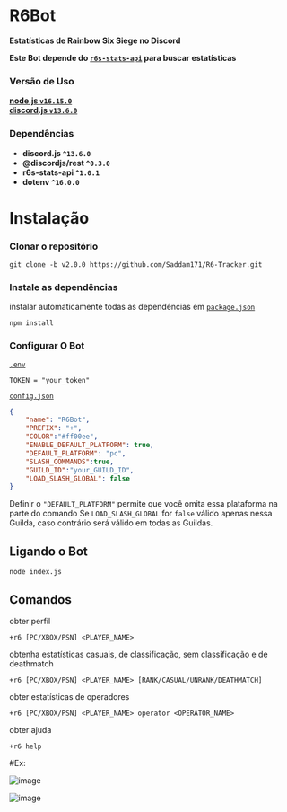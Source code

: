 # R6Bot
**Estatísticas de Rainbow Six Siege no Discord**  

**Este Bot depende do [`r6s-stats-api`](https://github.com/Saddam171/R6-Tracker) para buscar estatísticas**  

### Versão de Uso
[**node.js  `v16.15.0`**](https://nodejs.org/en/)  
[**discord.js  `v13.6.0`**](https://discord.org/en/)  


### Dependências  
* **discord.js `^13.6.0`**  
* **@discordjs/rest `^0.3.0`**  
* **r6s-stats-api `^1.0.1`**  
* **dotenv `^16.0.0`**  



# Instalação

### Clonar o repositório
```
git clone -b v2.0.0 https://github.com/Saddam171/R6-Tracker.git
```

### Instale as dependências
instalar automaticamente todas as dependências em [`package.json`](./package.json)  
```
npm install
```

### Configurar O Bot 
[`.env`](./.env) 
```env
TOKEN = "your_token"
```
[`config.json`](./config.json)  
```json
{
    "name": "R6Bot",
    "PREFIX": "+",
    "COLOR":"#ff00ee",
    "ENABLE_DEFAULT_PLATFORM": true,
    "DEFAULT_PLATFORM": "pc",
    "SLASH_COMMANDS":true,
    "GUILD_ID":"your_GUILD_ID",
    "LOAD_SLASH_GLOBAL": false
}
```
Definir o `"DEFAULT_PLATFORM"` permite que você omita essa plataforma na parte do comando
Se `LOAD_SLASH_GLOBAL` for `false` válido apenas nessa Guilda, caso contrário será válido em todas as Guildas.

## Ligando o Bot

```
node index.js
```

## Comandos

obter perfil
```
+r6 [PC/XBOX/PSN] <PLAYER_NAME>
```

obtenha estatísticas casuais, de classificação, sem classificação e de deathmatch
```
+r6 [PC/XBOX/PSN] <PLAYER_NAME> [RANK/CASUAL/UNRANK/DEATHMATCH]
```

obter estatísticas de operadores
```
+r6 [PC/XBOX/PSN] <PLAYER_NAME> operator <OPERATOR_NAME>
```

obter ajuda
```
+r6 help
```

#Ex:

![image](https://user-images.githubusercontent.com/92656405/202003954-86cbe8dd-9286-44a0-9c5b-4d7f6f2283cc.png)

![image](https://user-images.githubusercontent.com/92656405/202004142-4ee59a61-eda8-411a-a218-58cc1a1307a5.png)




